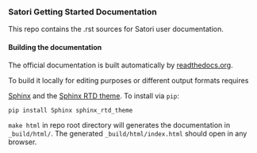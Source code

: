 ### Satori Getting Started Documentation

This repo contains the .rst sources for Satori user documentation.

#### Building the documentation

The official documentation is built automatically by [readthedocs.org](https://readthedocs.org). 

To build it locally for editing purposes or different output formats requires 

[Sphinx](http://sphinx-doc.org) and the [Sphinx RTD theme](https://github.com/snide/sphinx_rtd_theme). 
To install via `pip`:

```bash
pip install Sphinx sphinx_rtd_theme
```

`make html` in repo root directory will generates the documentation in `_build/html/`. 
The generated `_build/html/index.html` should open in any browser. 
